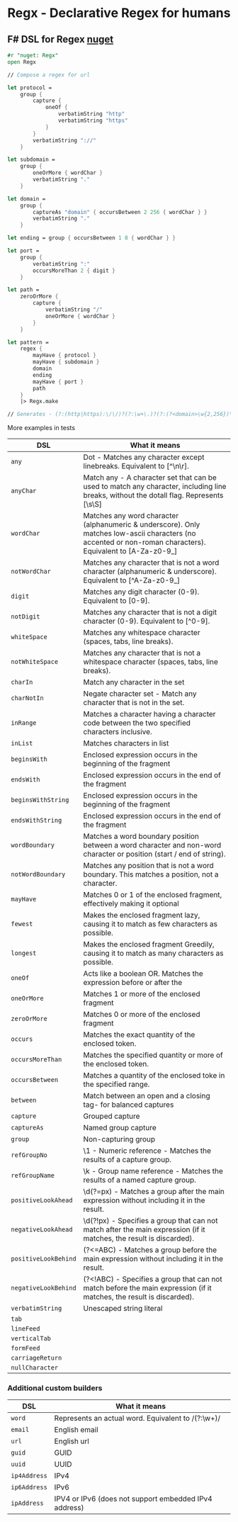 # Regx - Declarative Regex for humans
## F# DSL for Regex [nuget](https://www.nuget.org/packages/Regx)
```fsharp
#r "nuget: Regx"
open Regx

// Compose a regex for url 

let protocol =
    group {
        capture {
            oneOf {
                verbatimString "http"
                verbatimString "https"
            }
        }
        verbatimString "://"
    }

let subdomain =
    group {
        oneOrMore { wordChar }
        verbatimString "."
    }

let domain =
    group {
        captureAs "domain" { occursBetween 2 256 { wordChar } }
        verbatimString "."
    }

let ending = group { occursBetween 1 8 { wordChar } }

let port =
    group {
        verbatimString ":"
        occursMoreThan 2 { digit }
    }

let path =
    zeroOrMore {
        capture {
            verbatimString "/"
            oneOrMore { wordChar }
        }
    }

let pattern =
    regex {
        mayHave { protocol }
        mayHave { subdomain }
        domain
        ending
        mayHave { port }
        path
    }
    |> Regx.make

// Generates - (?:(http|https):\/\/)?(?:\w+\.)?(?:(?<domain>\w{2,256})\.)(?:\w{1,8})(?::\d{2,})?(\/\w+)*
 ```


More examples in tests


|DSL  |What it means  |
|--|--|
| `any` |Dot - Matches any character except linebreaks. Equivalent to [^\n\r].  |
| `anyChar` |Match any - A character set that can be used to match any character, including line breaks, without the dotall flag. Represents [\s\S]  |
| `wordChar` |Matches any word character (alphanumeric & underscore). Only matches low-ascii characters (no accented or non-roman characters). Equivalent to [A-Za-z0-9_]  |
| `notWordChar` |Matches any character that is not a word character (alphanumeric & underscore). Equivalent to [^A-Za-z0-9_]  |
| `digit` |Matches any digit character (0-9). Equivalent to [0-9].  |
| `notDigit` |Matches any character that is not a digit character (0-9). Equivalent to [^0-9].  |
| `whiteSpace` |Matches any whitespace character (spaces, tabs, line breaks).  |
| `notWhiteSpace` |Matches any character that is not a whitespace character (spaces, tabs, line breaks).  |
| `charIn` |Match any character in the set  |
| `charNotIn` |Negate character set - Match any character that is not in the set.  |
| `inRange` |Matches a character having a character code between the two specified characters inclusive. |
| `inList` |Matches characters in list|
| `beginsWith` |Enclosed expression occurs in the beginning of the fragment |
| `endsWith` |Enclosed expression occurs in the end of the fragment |
| `beginsWithString` |Enclosed expression occurs in the beginning of the fragment  |
| `endsWithString` |Enclosed expression occurs in the end of the fragment  |
|`wordBoundary` |Matches a word boundary position between a word character and non-word character or position (start / end of string).|
|`notWordBoundary`|Matches any position that is not a word boundary. This matches a position, not a character.|
|`mayHave`|Matches 0 or 1 of the enclosed fragment, effectively making it optional|
|`fewest`|Makes the enclosed fragment lazy, causing it to match as few characters as possible.|
|`longest`|Makes the enclosed fragment Greedily, causing it to match as many characters as possible.|
|`oneOf`|Acts like a boolean OR. Matches the expression before or after the|
|`oneOrMore`|Matches 1 or more of the enclosed fragment|
|`zeroOrMore`|Matches 0 or more of the enclosed fragment|
|`occurs`|Matches the exact quantity of the enclosed token.|
|`occursMoreThan`|Matches the specified quantity or more of the enclosed token.|
|`occursBetween`|Matches a quantity of the enclosed toke in the specified range.|
|`between`|Match between an open and a closing tag- for balanced captures|
|`capture`| Grouped capture|
|`captureAs`|Named group capture|
|`group`|Non-capturing group|
|`refGroupNo`|\1 - Numeric reference - Matches the results of a capture group.|
|`refGroupName`|\k<name> - Group name reference - Matches the results of a named capture group.|
|`positiveLookAhead`| \d(?=px) - Matches a group after the main expression without including it in the result.|
|`negativeLookAhead`| \d(?!px) - Specifies a group that can not match after the main expression (if it matches, the result is discarded).|
|`positiveLookBehind`| (?<=ABC) - Matches a group before the main expression without including it in the result.|
|`negativeLookBehind`| (?<!ABC) - Specifies a group that can not match before the main expression (if it matches, the result is discarded).|
|`verbatimString`|Unescaped string literal|
|`tab`||
|`lineFeed`||
|`verticalTab`||
|`formFeed`||
|`carriageReturn`||
|`nullCharacter`||

### Additional custom builders

|DSL  |What it means  |
|--|--|
| `word` | Represents an actual word. Equivalent to /(?:\w+)/  |
| `email` | English email |
| `url` | English url |
| `guid` | GUID |
| `uuid` | UUID |
| `ip4Address` | IPv4 |
| `ip6Address` | IPv6 |
| `ipAddress` | IPV4 or IPv6 (does not support embedded IPv4 address)|
